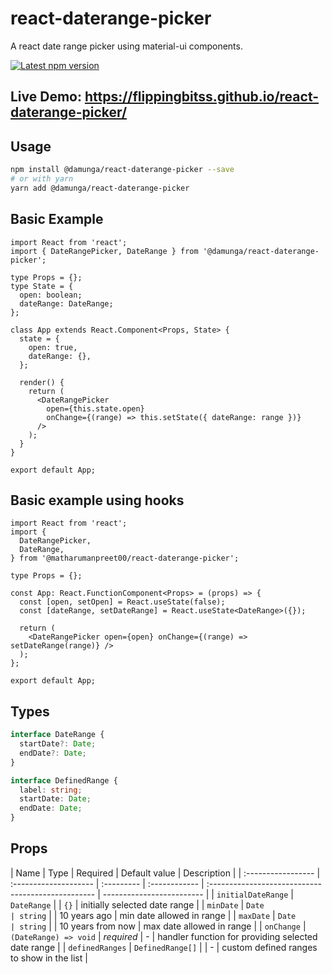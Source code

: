# react-daterange-picker

A react date range picker using material-ui components.

<a href='https://www.npmjs.com/package/@damunga/react-daterange-picker'>
    <img src='https://img.shields.io/npm/v/@damunga/react-daterange-picker.svg' alt='Latest npm version'>
</a>

## Live Demo: https://flippingbitss.github.io/react-daterange-picker/

## Usage

```bash
npm install @damunga/react-daterange-picker --save
# or with yarn
yarn add @damunga/react-daterange-picker
```

## Basic Example

```tsx
import React from 'react';
import { DateRangePicker, DateRange } from '@damunga/react-daterange-picker';

type Props = {};
type State = {
  open: boolean;
  dateRange: DateRange;
};

class App extends React.Component<Props, State> {
  state = {
    open: true,
    dateRange: {},
  };

  render() {
    return (
      <DateRangePicker
        open={this.state.open}
        onChange={(range) => this.setState({ dateRange: range })}
      />
    );
  }
}

export default App;
```

## Basic example using hooks

```tsx
import React from 'react';
import {
  DateRangePicker,
  DateRange,
} from '@matharumanpreet00/react-daterange-picker';

type Props = {};

const App: React.FunctionComponent<Props> = (props) => {
  const [open, setOpen] = React.useState(false);
  const [dateRange, setDateRange] = React.useState<DateRange>({});

  return (
    <DateRangePicker open={open} onChange={(range) => setDateRange(range)} />
  );
};

export default App;
```

## Types

```ts
interface DateRange {
  startDate?: Date;
  endDate?: Date;
}

interface DefinedRange {
  label: string;
  startDate: Date;
  endDate: Date;
}
```

## Props

| Name               | Type                  | Required   | Default value | Description                                        |
| :----------------- | :-------------------- | :--------- | :------------ | :------------------------------------------------- | ------------------------- |
| `initialDateRange` | `DateRange`           |            | `{}`          | initially selected date range                      |
| `minDate`          | `Date                 | string`    |               | 10 years ago                                       | min date allowed in range |
| `maxDate`          | `Date                 | string`    |               | 10 years from now                                  | max date allowed in range |
| `onChange`         | `(DateRange) => void` | _required_ | -             | handler function for providing selected date range |
| `definedRanges`    | `DefinedRange[]`      |            | -             | custom defined ranges to show in the list          |
